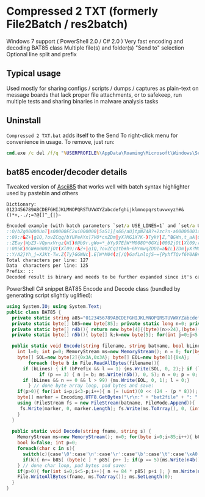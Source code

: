 # Compressed 2 TXT (formerly File2Batch / res2batch)  
Windows 7 support ( PowerShell 2.0 / C# 2.0 )
Very fast encoding and decoding BAT85 class
Multiple file(s) and folder(s) "Send to" selection
Optional line split and prefix

## Typical usage  
Used mostly for sharing configs / scripts / dumps / captures as plain-text on message boards that lack proper file attachments, or to safekeep, run multiple tests and sharing binaries in malware analysis tasks  

## Uninstall  
`Compressed 2 TXT.bat` adds itself to the Send To right-click menu for convenience in usage. To remove, just run:  
```bat
cmd.exe /c del /f/q "%USERPROFILE%\AppData\Roaming\Microsoft\Windows\SendTo\Compressed 2 TXT.bat"  
```
## bat85 encoder/decoder details  
Tweaked version of [Ascii85](https://en.wikipedia.org/wiki/Ascii85) that works well with batch syntax highlighter used by pastebin and others  

```
Dictionary:
0123456789ABCDEFGHIJKLMNOPQRSTUVWXYZabcdefghijklmnopqrstuvwxyz!#&()*+,-./;=?@[]^_{|}~
```
```bat
Encoded example (with batch parameters `set/a USE_LINES=1` and `set/a USE_PREFIX=1`):
::O/bZg00000UnT|s00000EC2ui000000|5a51][s6G/aU]tpNZ4B?+2zc?n-a00000001aWshJ=ETy&[5Y/#/wbY+?}TuezrMNUISE^HHj03aCx0C[la0000eO^7+)
::09;r&Z+|g1Q,?ovZCqq/bYUPeAYx]7VO*cnZDm|yX?MG1X?K-)TykY|Z,^8GWn,t_aA|C1axP^fWdHz*1pt{D0ssI2,G#tyAOKu-Z,OdKTvK#qVQpMfZ,^8GWkzXi
::ZEay|WpZ3-VQpnxVrgz(W[)6@b9r.gWo=*_bYy97E[W*M008O*0GXi)0002jOt(Xl09;r&Z+|g1Q,?ovZCq1tb#h~6MrmwqZDDI=a&IL)ZDm|yX?MF}X=QRSE[W*M
::005K)0GW#m0002jOt(Xl09;r&Z+|g1Q,?ovZCq1tb#h~6MrmwqZDDI=a&IL)ZDm|yX?MG0aBD7Qcx3;pOalO!9}fTk0M|]n3m]bobZ?8Lb6it)WnpbxQ,U,0V_WBZ
::Y/A2}Yh_j=XJKt-Tw.Z(Ty}GGWNc|.E[W*M04(z[/Q)GafLnlojS~={PyhfTQvf6Y0AB#B_=_D?xfNOE8zl(N2qg/T4twaJmne+VAVDTz6K+7h;w-;N*(W&cJA3fG
Total characters per line: 127
Data  characters per line: 125
Prefix: ::
Decoded result is binary and needs to be further expanded since it's cab LZX-compressed ( expand -R $file -F:* . )
```
PowerShell C# snippet BAT85 Encode and Decode class (bundled by generating script slightly uglified):
```c#
using System.IO; using System.Text;
public class BAT85 {
  private static string a85="0123456789ABCDEFGHIJKLMNOPQRSTUVWXYZabcdefghijklmnopqrstuvwxyz!#&()*+,-./;=?@[]^_{|}~";
  private static byte[] b85=new byte[85]; private static long n=0; private static int[] p85={52200625,614125,7225,85,1};
  private static byte[] n4b(){ return new byte[4]{(byte)(n>>24),(byte)(n>>16),(byte)(n>>8),(byte)n}; }
  private static byte[] n5b(){ byte[] k;k=new byte[5]; for(int j=0;j<5;j++){ k[4-j]=b85[(byte)(n % 85)]; n /= 85; } return k;}

  public static void Encode(string filename, string batname, bool bLines, bool bPrefix) {
    int l=0; int p=0; MemoryStream ms=new MemoryStream(); n = 0; for(byte i=0;i<85;i++){b85[i]=(byte)a85[i];}
    byte[] SOL=new byte[2]{0x3A,0x3A}; byte[] EOL=new byte[1]{0xA};
		foreach (byte b in File.ReadAllBytes(filename)){
      if (bLines) { if (bPrefix && l == 1) {ms.Write(SOL, 0, 2);} if (l == 101) {ms.Write(EOL, 0, 1); l = 0; } l++; }
			if (p == 3) { n |= b; ms.Write(n5b(), 0, 5); n = 0; p = 0; } else { n |= (uint)(b << (24 - (p * 8))); p++; }
      if (bLines && n == 0 && l > 99) {ms.Write(EOL, 0, 1); l = 0;}
		} // done byte array loop, pad bytes and save:
    if(p>0){ for(int i=p;i<3-p;i++){ n |= (uint)(0 << (24 - (p * 8))); } n |= 0; ms.Write(n5b(), 0, p + 1); }
    byte[] marker = Encoding.UTF8.GetBytes("\r\n:" + "bat2file" + ": " + filename + "\r\n");
    using (FileStream fs = new FileStream(batname, FileMode.Append)){
     fs.Write(marker, 0, marker.Length); fs.Write(ms.ToArray(), 0, (int)ms.Length); ms.SetLength(0);
    }
  }
  
  public static void Decode(string fname, string s) {
    MemoryStream ms=new MemoryStream(); n=0; for(byte i=0;i<85;i++){ b85[(byte)a85[i]]=i; }
    bool k=false; int p=0;
    foreach(char c in s){
      switch(c){case'\0':case'\n':case'\r':case'\b':case'\t':case'\xA0':case' ':case':': k=false;break; default: k=true;break;}
      if(k){ n+= b85[ (byte)c ] * p85[ p++ ]; if(p == 5){ms.Write(n4b(), 0, 4); n=0; p=0; } }
    } // done char loop, pad bytes and save:
    if(p>0){ for(int i=0;i<5-p;i++){ n += 84 * p85[ p+i ]; } ms.Write(n4b(), 0, p-1); }
    File.WriteAllBytes(fname, ms.ToArray()); ms.SetLength(0);
  }
}
```
